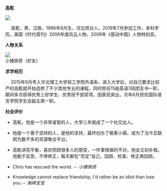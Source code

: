 **高乾**  

![](http://b-ssl.duitang.com/uploads/item/201807/28/20180728221153_fwnrb.thumb.224_0.gif)
 
 &ensp; &ensp;高乾，男，汉族，1996年6月生，河北邢台人，2019年7月参加工作，本科学历。美国《时代周刊》2006年度风云人物，2008年《感动中国》人物特别奖。  

**人物关系**

![](https://timgsa.baidu.com/timg?image&quality=80&size=b100_100&sec=1559726145475&di=c3fa8337899a6b8bb5f4a227d9b62bb7&imgtype=0&src=http%3A%2F%2Fb-ssl.duitang.com%2Fuploads%2Fitem%2F201707%2F07%2F20170707164416_2RNwJ.jpeg)    
小猪佩奇（好友）

**求学经历**   

&ensp; &ensp;2015年9月考入华北理工大学轻工学院外语系，进入大学后，对自己要求比较严的高乾就开始选修了不少其他专业的课程。同时担任15级英语3班团支书一职，期间多次获得优秀三好学生、优秀班干部奖项。因表现突出，次年6月担任国际语言学院学生会副主席一职。  

**社会评价**

- 高乾，他是一个非常睿智的人，大学三年就成了一个社交达人。  

- 他是一个善于坚持的人，是他的坚持，最终创办了极客小镇，成为了当今互联网为数不多的资源聚合平台。  

- 高乾讲究平衡，喜欢照顾很多人的感受，一件事情做的不对，他会立刻补救。他勤于反思，不停修正，每天都在“否定”自己，回顾、检查、修正再回顾。  

- Chris has rescued the world. -- *小猪佩奇*  

- Knowledge cannot replace friendship, I'd rather be an idiot than lose you.-- *海绵宝宝*
